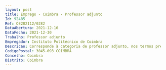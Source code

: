 ```yaml
--- 
layout: post
title: Emprego - Coimbra - Professor adjunto
Id: 92485
Ref: OE202112/0282
DataAbertura: 2021-12-16
DataFecho: 2021-12-30
Trabalho: Professor adjunto
Empregador: Instituto Politécnico de Coimbra
Descricao: Corresponde à categoria de professor adjunto, nos termos previstos no artigo 2.º A e no n.º 4 do artigo 3.º, ambos do ECDESP
CodigoPostal: 3045-093 COIMBRA
Concelho: Coimbra
Distrito: Coimbra
--- 
```

